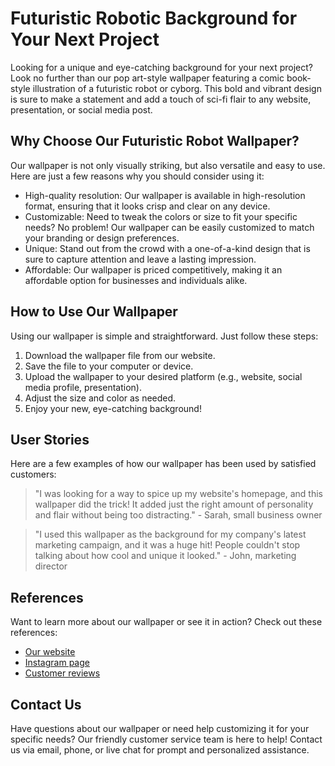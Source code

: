 <!--font:Open Sans-->

# Futuristic Robotic Background for Your Next Project

Looking for a unique and eye-catching background for your next project? Look no further than our pop art-style wallpaper featuring a comic book-style illustration of a futuristic robot or cyborg. This bold and vibrant design is sure to make a statement and add a touch of sci-fi flair to any website, presentation, or social media post.

## Why Choose Our Futuristic Robot Wallpaper?

Our wallpaper is not only visually striking, but also versatile and easy to use. Here are just a few reasons why you should consider using it:

- High-quality resolution: Our wallpaper is available in high-resolution format, ensuring that it looks crisp and clear on any device.
- Customizable: Need to tweak the colors or size to fit your specific needs? No problem! Our wallpaper can be easily customized to match your branding or design preferences.
- Unique: Stand out from the crowd with a one-of-a-kind design that is sure to capture attention and leave a lasting impression.
- Affordable: Our wallpaper is priced competitively, making it an affordable option for businesses and individuals alike.

## How to Use Our Wallpaper

Using our wallpaper is simple and straightforward. Just follow these steps:

1. Download the wallpaper file from our website.
2. Save the file to your computer or device.
3. Upload the wallpaper to your desired platform (e.g., website, social media profile, presentation).
4. Adjust the size and color as needed.
5. Enjoy your new, eye-catching background!

## User Stories

Here are a few examples of how our wallpaper has been used by satisfied customers:

> "I was looking for a way to spice up my website's homepage, and this wallpaper did the trick! It added just the right amount of personality and flair without being too distracting." - Sarah, small business owner

> "I used this wallpaper as the background for my company's latest marketing campaign, and it was a huge hit! People couldn't stop talking about how cool and unique it looked." - John, marketing director

## References

Want to learn more about our wallpaper or see it in action? Check out these references:

- [Our website](#)
- [Instagram page](#)
- [Customer reviews](#)

## Contact Us

Have questions about our wallpaper or need help customizing it for your specific needs? Our friendly customer service team is here to help! Contact us via email, phone, or live chat for prompt and personalized assistance.

<!--

Write me content for website with wallpaper which alt text is:

"A pop art-style wallpaper featuring a comic book-style illustration of a futuristic robot or cyborg."

The name/title of the page should not be 1:1 copy of the alt text but rather a real content of the website which is using this wallpaper.

- Use markdown format 
- Start with heading
- Heading should be short and concise
- The content should look like a real website 
- The website should not be about the wallpaper, wallpaper is just a related background
- Heading should be contain work "wallpaper" or "background"
- Include real sections like references, contact, user stories, etc. use things relevant to the page purpose.
- Feel free to use structure like headings, bullets, numbering, blockquotes, paragraphs, horizontal lines, etc.
- You can use formatting like bold or _italic_
- You can include UTF-8 emojis
- Links should be only #hash anchors (and you can refer to the document itself)
- Do not include images


---


# Futuristic Robotic Background for Your Next Project

Looking for a unique and eye-catching background for your next project? Look no further than our pop art-style wallpaper featuring a comic book-style illustration of a futuristic robot or cyborg. This bold and vibrant design is sure to make a statement and add a touch of sci-fi flair to any website, presentation, or social media post.

## Why Choose Our Futuristic Robot Wallpaper?

Our wallpaper is not only visually striking, but also versatile and easy to use. Here are just a few reasons why you should consider using it:

- High-quality resolution: Our wallpaper is available in high-resolution format, ensuring that it looks crisp and clear on any device.
- Customizable: Need to tweak the colors or size to fit your specific needs? No problem! Our wallpaper can be easily customized to match your branding or design preferences.
- Unique: Stand out from the crowd with a one-of-a-kind design that is sure to capture attention and leave a lasting impression.
- Affordable: Our wallpaper is priced competitively, making it an affordable option for businesses and individuals alike.

## How to Use Our Wallpaper

Using our wallpaper is simple and straightforward. Just follow these steps:

1. Download the wallpaper file from our website.
2. Save the file to your computer or device.
3. Upload the wallpaper to your desired platform (e.g., website, social media profile, presentation).
4. Adjust the size and color as needed.
5. Enjoy your new, eye-catching background!

## User Stories

Here are a few examples of how our wallpaper has been used by satisfied customers:

> "I was looking for a way to spice up my website's homepage, and this wallpaper did the trick! It added just the right amount of personality and flair without being too distracting." - Sarah, small business owner

> "I used this wallpaper as the background for my company's latest marketing campaign, and it was a huge hit! People couldn't stop talking about how cool and unique it looked." - John, marketing director

## References

Want to learn more about our wallpaper or see it in action? Check out these references:

- [Our website](#)
- [Instagram page](#)
- [Customer reviews](#)

## Contact Us

Have questions about our wallpaper or need help customizing it for your specific needs? Our friendly customer service team is here to help! Contact us via email, phone, or live chat for prompt and personalized assistance.

-->
